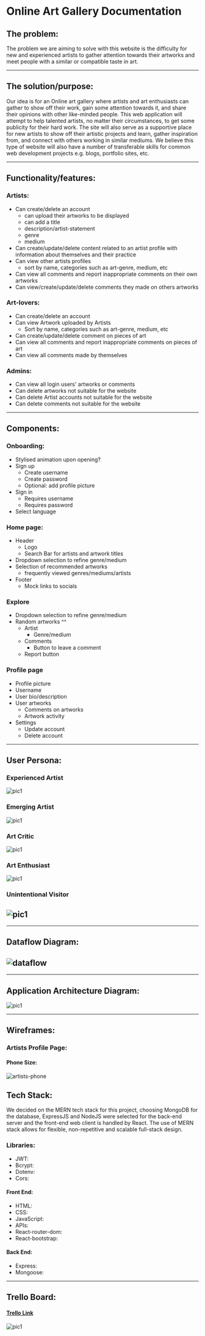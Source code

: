 # Online Art Gallery Documentation

## The problem:

The problem we are aiming to solve with this website is the difficulty for new and experienced artists to gather attention towards their artworks and meet people with a similar or compatible taste in art.

---

## The solution/purpose:

Our idea is for an Online art gallery where artists and art enthusiasts can gather to show off their work, gain some attention towards it, and share their opinions with other like-minded people. This web application will attempt to help talented artists, no matter their circumstances, to get some publicity for their hard work. The site will also serve as a supportive place for new artists to show off their artistic projects and learn, gather inspiration from, and connect with others working in similar mediums. We believe this type of website will also have a number of transferable skills for common web development projects e.g. blogs, portfolio sites, etc.

---

## Functionality/features:

### Artists:

- Can create/delete an account
  - can upload their artworks to be displayed
  - can add a title
  - description/artist-statement
  - genre
  - medium
- Can create/update/delete content related to an artist profile with information about themselves and their practice
- Can view other artists profiles
  - sort by name, categories such as art-genre, medium, etc
- Can view all comments and report inappropriate comments on their own artworks
- Can view/create/update/delete comments they made on others artworks

### Art-lovers:

- Can create/delete an account
- Can view Artwork uploaded by Artists
  - Sort by name, categories such as art-genre, medium, etc
- Can create/update/delete comment on pieces of art
- Can view all comments and report inappropriate comments on pieces of art
- Can view all comments made by themselves

### Admins:

- Can view all login users' artworks or comments
- Can delete artworks not suitable for the website
- Can delete Artist accounts not suitable for the website
- Can delete comments not suitable for the website

---

## Components:

### Onboarding:

- Stylised animation upon opening?
- Sign up
  - Create username
  - Create password
  - Optional: add profile picture
- Sign in
  - Requires username
  - Requires password
- Select language

### Home page:

- Header
  - Logo
  - Search Bar for artists and artwork titles
- Dropdown selection to refine genre/medium
- Selection of recommended artworks
  - frequently viewed genres/mediums/artists
- Footer
  - Mock links to socials

### Explore

- Dropdown selection to refine genre/medium
- Random artworks ^^
  - Artist
    - Genre/medium
  - Comments
    - Button to leave a comment
  - Report button

### Profile page

- Profile picture
- Username
- User bio/description
- User artworks
  - Comments on artworks
  - Artwork activity
- Settings
  - Update account
  - Delete account

---

## User Persona:

### Experienced Artist

![pic1](./docs/Personas/ExpriencedArtist.png)

### Emerging Artist

![pic1](./docs/Personas/EmergingArtist.png)

### Art Critic

![pic1](./docs/Personas/ArtCritic.png)

### Art Enthusiast

![pic1](./docs/Personas/ArtEnthusiast.png)

### Unintentional Visitor

## ![pic1](./docs/Personas/UnintentionalVisitor.png)

---

## Dataflow Diagram:

## ![dataflow](./docs/Diagrams/DFD.png)

---

## Application Architecture Diagram:

![pic1](./docs/Diagrams/%20ArchitectureDiagram.png)

---

## Wireframes:

### Artists Profile Page:

#### Phone Size:

![artists-phone](./docs/wireframes/artists%20profile-phone.png)

## Tech Stack:

We decided on the MERN tech stack for this project, choosing MongoDB for the database, ExpressJS and NodeJS were selected for the back-end server and the front-end web client is handled by React. The use of MERN stack allows for flexible, non-repetitive and scalable full-stack design.

### Libraries:

- JWT:
- Bcrypt:
- Dotenv:
- Cors:

#### Front End:

- HTML:
- CSS:
- JavaScript:
- APIs:
- React-router-dom:
- React-bootstrap:

#### Back End:

- Express:
- Mongoose:

---

## Trello Board:

#### [Trello Link](https://trello.com/b/v5aGv47r/online-art-gallery)

![pic1](./docs/Trello%201.png)
